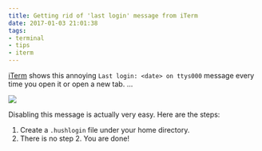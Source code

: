 ```yaml
---
title: Getting rid of 'last login' message from iTerm
date: 2017-01-03 21:01:38
tags:
- terminal
- tips
- iterm
---
```


[iTerm](https://www.iterm2.com/) shows this annoying `Last login: <date> on ttys000` message every time you open it or open a new tab. ...

<!--more-->

![](/images/iterm-hush.png)

Disabling this message is actually very easy. Here are the steps:

1. Create a `.hushlogin` file under your home directory.
2. There is no step 2. You are done!
